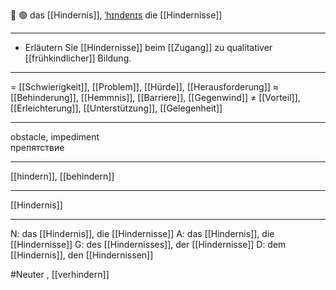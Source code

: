 🚧 🟢 das [[Hindernis]], [ˈhɪndɐnɪs](https://youglish.com/pronounce/Hindernis/german)
die [[Hindernisse]]

---
- Erläutern Sie [[Hindernisse]] beim [[Zugang]] zu qualitativer [[frühkindlicher]] Bildung.

---
= [[Schwierigkeit]], [[Problem]], [[Hürde]], [[Herausforderung]]
≈ [[Behinderung]], [[Hemmnis]], [[Barriere]],  [[Gegenwind]]
≠ [[Vorteil]], [[Erleichterung]], [[Unterstützung]], [[Gelegenheit]]

---
obstacle, impediment  
препятствие

---
[[hindern]], [[behindern]]

---
[[Hindernis]]


---
N: das [[Hindernis]], die [[Hindernisse]]
A: das [[Hindernis]], die [[Hindernisse]]
G: des [[Hindernisses]], der [[Hindernisse]]
D: dem [[Hindernis]], den [[Hindernissen]]


#Neuter , [[verhindern]]